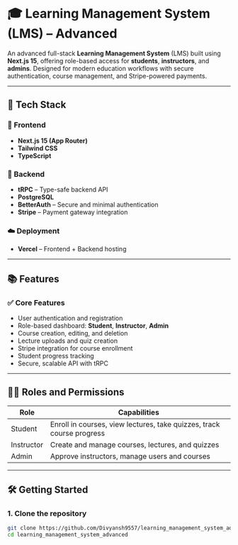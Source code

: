 # 🎓 Learning Management System (LMS) – Advanced

An advanced full-stack **Learning Management System** (LMS) built using **Next.js 15**, offering role-based access for **students**, **instructors**, and **admins**. Designed for modern education workflows with secure authentication, course management, and Stripe-powered payments.

---

## 🚀 Tech Stack

### 🧩 Frontend
- **Next.js 15 (App Router)**
- **Tailwind CSS**
- **TypeScript**

### 🧠 Backend
- **tRPC** – Type-safe backend API
- **PostgreSQL**
- **BetterAuth** – Secure and minimal authentication
- **Stripe** – Payment gateway integration

### ☁️ Deployment
- **Vercel** – Frontend + Backend hosting

---

## 📚 Features

### ✅ Core Features
- User authentication and registration
- Role-based dashboard: **Student**, **Instructor**, **Admin**
- Course creation, editing, and deletion
- Lecture uploads and quiz creation
- Stripe integration for course enrollment
- Student progress tracking
- Secure, scalable API with tRPC

---

## 🧑‍💻 Roles and Permissions

| Role        | Capabilities                                                           |
|-------------|------------------------------------------------------------------------|
| Student     | Enroll in courses, view lectures, take quizzes, track course progress |
| Instructor  | Create and manage courses, lectures, and quizzes                      |
| Admin       | Approve instructors, manage users and courses                         |

---

## 🛠️ Getting Started

### 1. Clone the repository

```bash
git clone https://github.com/Divyansh9557/learning_management_system_advanced.git
cd learning_management_system_advanced
